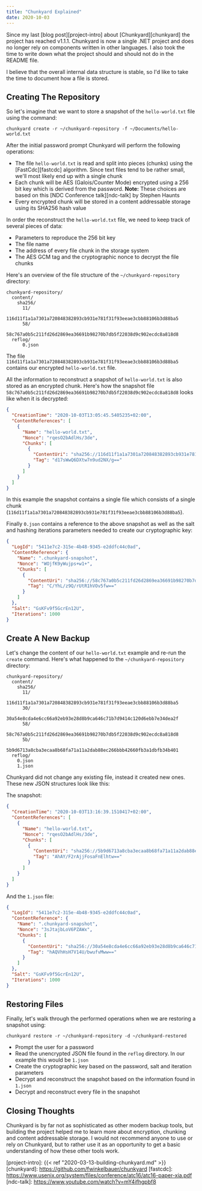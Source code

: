 ```yaml
---
title: "Chunkyard Explained"
date: 2020-10-03
---
```


Since my last [blog post][project-intro] about [Chunkyard][chunkyard] the
project has reached v1.1.1. Chunkyard is now a single .NET project and does no
longer rely on components written in other languages. I also took the time to
write down what the project should and should not do in the README file.

I believe that the overall internal data structure is stable, so I'd like to
take the time to document how a file is stored.

## Creating The Repository

So let's imagine that we want to store a snapshot of the `hello-world.txt` file
using the command:

``` shell
chunkyard create -r ~/chunkyard-repository -f ~/Documents/hello-world.txt
```

After the initial password prompt Chunkyard will perform the following
operations:

- The file `hello-world.txt` is read and split into pieces (chunks) using the
  [FastCdc][fastcdc] algorithm. Since text files tend to be rather small, we'll
  most likely end up with a single chunk
- Each chunk will be AES (Galois/Counter Mode) encrypted using a 256 bit key
  which is derived from the password. **Note:** These choices are based on this
  [NDC Conference talk][ndc-talk] by Stephen Haunts
- Every encrypted chunk will be stored in a content addressable storage using
  its SHA256 hash value

In order the reconstruct the `hello-world.txt` file, we need to keep track of
several pieces of data:

- Parameters to reproduce the 256 bit key
- The file name
- The address of every file chunk in the storage system
- The AES GCM tag and the cryptographic nonce to decrypt the file chunks

Here's an overview of the file structure of the `~/chunkyard-repository`
directory:

``` text
chunkyard-repository/
  content/
    sha256/
      11/
        116d11f1a1a7301a720848382893cb931e781f31f93eeae3cbb88106b3d88ba5
      58/
        58c767a0b5c211fd26d2869ea36691b98270b7db5f22038d9c902ecdc8a818d8
  reflog/
      0.json
```

The file `116d11f1a1a7301a720848382893cb931e781f31f93eeae3cbb88106b3d88ba5`
contains our encrypted `hello-world.txt` file.

All the information to reconstruct a snapshot of `hello-world.txt` is also
stored as an encrypted chunk. Here's how the snapshot file
`58c767a0b5c211fd26d2869ea36691b98270b7db5f22038d9c902ecdc8a818d8` looks like
when it is decrypted:

``` json
{
  "CreationTime": "2020-10-03T13:05:45.5405235+02:00",
  "ContentReferences": [
    {
      "Name": "hello-world.txt",
      "Nonce": "rqesO2bAdlHs/3de",
      "Chunks": [
        {
          "ContentUri": "sha256://116d11f1a1a7301a720848382893cb931e781f31f93eeae3cbb88106b3d88ba5",
          "Tag": "d17sWwQ6DXtw7n9ud2NX/g=="
        }
      ]
    }
  ]
}
```

In this example the snapshot contains a single file which consists of a single
chunk (`116d11f1a1a7301a720848382893cb931e781f31f93eeae3cbb88106b3d88ba5`).

Finally `0.json` contains a reference to the above snapshot as well as the salt
and hashing iterations parameters needed to create our cryptographic key:

``` json
{
  "LogId": "5411e7c2-315e-4b48-9345-e2ddfc44c0ad",
  "ContentReference": {
    "Name": ".chunkyard-snapshot",
    "Nonce": "WOjfK9yWujps+w1+",
    "Chunks": [
      {
        "ContentUri": "sha256://58c767a0b5c211fd26d2869ea36691b98270b7db5f22038d9c902ecdc8a818d8",
        "Tag": "C/YhL/z9Q/rUtR1hVOv5fw=="
      }
    ]
  },
  "Salt": "GsKFv9f5GcrEn12U",
  "Iterations": 1000
}
```

## Create A New Backup

Let's change the content of our `hello-world.txt` example and re-run the
`create` command. Here's what happened to the `~/chunkyard-repository` directory:

``` text
chunkyard-repository/
  content/
    sha256/
      11/
        116d11f1a1a7301a720848382893cb931e781f31f93eeae3cbb88106b3d88ba5
      30/
        30a54e8cda4e6cc66a92eb93e28d8b9ca646c71b7d9414c120d6ebb7e34dea2f
      58/
        58c767a0b5c211fd26d2869ea36691b98270b7db5f22038d9c902ecdc8a818d8
      5b/
        5b9d6713a8cba3ecaa8b68fa71a11a2dab88ec266bbb42660fb3a1dbfb34b401
  reflog/
    0.json
    1.json
```

Chunkyard did not change any existing file, instead it created new ones. These
new JSON structures look like this:

The snapshot:

``` json
{
  "CreationTime": "2020-10-03T13:16:39.1510417+02:00",
  "ContentReferences": [
    {
      "Name": "hello-world.txt",
      "Nonce": "rqesO2bAdlHs/3de",
      "Chunks": [
        {
          "ContentUri": "sha256://5b9d6713a8cba3ecaa8b68fa71a11a2dab88ec266bbb42660fb3a1dbfb34b401",
          "Tag": "AhAY/F2rAjjFosaFnElhtw=="
        }
      ]
    }
  ]
}
```

And the `1.json` file:

``` json
{
  "LogId": "5411e7c2-315e-4b48-9345-e2ddfc44c0ad",
  "ContentReference": {
    "Name": ".chunkyard-snapshot",
    "Nonce": "3sJtajbLoV6PZAWx",
    "Chunks": [
      {
        "ContentUri": "sha256://30a54e8cda4e6cc66a92eb93e28d8b9ca646c71b7d9414c120d6ebb7e34dea2f",
        "Tag": "hAQVhHsH7V14U/bwufvMww=="
      }
    ]
  },
  "Salt": "GsKFv9f5GcrEn12U",
  "Iterations": 1000
}
```

## Restoring Files

Finally, let's walk through the performed operations when we are restoring a
snapshot using:

``` shell
chunkyard restore -r ~/chunkyard-repository -d ~/chunkyard-restored
```

- Prompt the user for a password
- Read the unencrypted JSON file found in the `reflog` directory. In our example
  this would be `1.json`
- Create the cryptographic key based on the password, salt and iteration parameters
- Decrypt and reconstruct the snapshot based on the information found in
  `1.json`
- Decrypt and reconstruct every file in the snapshot

## Closing Thoughts

Chunkyard is by far not as sophisticated as other modern backup tools, but
building the project helped me to learn more about encryption, chunking and
content addressable storage. I would not recommend anyone to use or rely on
Chunkyard, but to rather use it as an opportunity to get a basic understanding
of how these other tools work.

[project-intro]: {{< ref "2020-03-13-building-chunkyard.md" >}}
[chunkyard]: https://github.com/fwinkelbauer/chunkyard
[fastcdc]: https://www.usenix.org/system/files/conference/atc16/atc16-paper-xia.pdf
[ndc-talk]: https://www.youtube.com/watch?v=mY4ifhgpbf8
